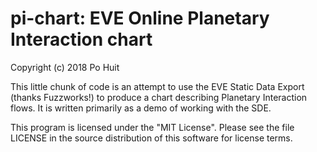 # pi-chart: EVE Online Planetary Interaction chart
Copyright (c) 2018 Po Huit

This little chunk of code is an attempt to use the EVE
Static Data Export (thanks Fuzzworks!) to produce a chart
describing Planetary Interaction flows. It is written
primarily as a demo of working with the SDE.

This program is licensed under the "MIT License".  Please
see the file LICENSE in the source distribution of this
software for license terms.

